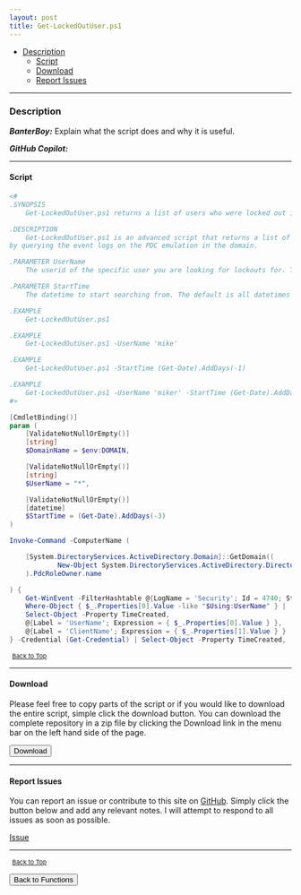 ```yaml
---
layout: post
title: Get-LockedOutUser.ps1
---
```


- [Description](#description)
  - [Script](#script)
  - [Download](#download)
  - [Report Issues](#report-issues)

---

### Description

**_BanterBoy:_** Explain what the script does and why it is useful.

**_GitHub Copilot:_**

---

#### Script

```powershell
<#
.SYNOPSIS
    Get-LockedOutUser.ps1 returns a list of users who were locked out in Active Directory.

.DESCRIPTION
    Get-LockedOutUser.ps1 is an advanced script that returns a list of users who were locked out in Active Directory
by querying the event logs on the PDC emulation in the domain.

.PARAMETER UserName
    The userid of the specific user you are looking for lockouts for. The default is all locked out users.

.PARAMETER StartTime
    The datetime to start searching from. The default is all datetimes that exist in the event logs.

.EXAMPLE
    Get-LockedOutUser.ps1

.EXAMPLE
    Get-LockedOutUser.ps1 -UserName 'mike'

.EXAMPLE
    Get-LockedOutUser.ps1 -StartTime (Get-Date).AddDays(-1)

.EXAMPLE
    Get-LockedOutUser.ps1 -UserName 'miker' -StartTime (Get-Date).AddDays(-1)
#>

[CmdletBinding()]
param (
    [ValidateNotNullOrEmpty()]
    [string]
    $DomainName = $env:DOMAIN,

    [ValidateNotNullOrEmpty()]
    [string]
    $UserName = "*",

    [ValidateNotNullOrEmpty()]
    [datetime]
    $StartTime = (Get-Date).AddDays(-3)
)

Invoke-Command -ComputerName (

    [System.DirectoryServices.ActiveDirectory.Domain]::GetDomain((
            New-Object System.DirectoryServices.ActiveDirectory.DirectoryContext('Domain', $DomainName))
    ).PdcRoleOwner.name

) {
    Get-WinEvent -FilterHashtable @{LogName = 'Security'; Id = 4740; StartTime = $Using:StartTime } |
    Where-Object { $_.Properties[0].Value -like "$Using:UserName" } |
    Select-Object -Property TimeCreated,
    @{Label = 'UserName'; Expression = { $_.Properties[0].Value } },
    @{Label = 'ClientName'; Expression = { $_.Properties[1].Value } }
} -Credential (Get-Credential) | Select-Object -Property TimeCreated, 'UserName', 'ClientName'
```

<span style="font-size:11px;"><a href="#"><i class="fas fa-caret-up" aria-hidden="true" style="color: white; margin-right:5px;"></i>Back to Top</a></span>

---

#### Download

Please feel free to copy parts of the script or if you would like to download the entire script, simple click the download button. You can download the complete repository in a zip file by clicking the Download link in the menu bar on the left hand side of the page.

<button class="btn" type="submit" onclick="window.open('/PowerShell/functions/activeDirectory/Get-LockedOutUser.ps1')">
    <i class="fa fa-cloud-download-alt">
    </i>
        Download
</button>

---

#### Report Issues

You can report an issue or contribute to this site on <a href="https://github.com/BanterBoy/scripts-blog/issues">GitHub</a>. Simply click the button below and add any relevant notes. I will attempt to respond to all issues as soon as possible.

<!-- Place this tag where you want the button to render. -->

<a class="github-button" href="https://github.com/BanterBoy/scripts-blog/issues/new?title=Get-LockedOutUser.ps1&body=There is a problem with this function. Please find details below." data-show-count="true" aria-label="Issue BanterBoy/scripts-blog on GitHub">Issue</a>

---

<span style="font-size:11px;"><a href="#"><i class="fas fa-caret-up" aria-hidden="true" style="color: white; margin-right:5px;"></i>Back to Top</a></span>

<a href="/menu/_pages/functions.html">
    <button class="btn">
        <i class='fas fa-reply'>
        </i>
            Back to Functions
    </button>
</a>

[1]: http://ecotrust-canada.github.io/markdown-toc
[2]: https://github.com/googlearchive/code-prettify
